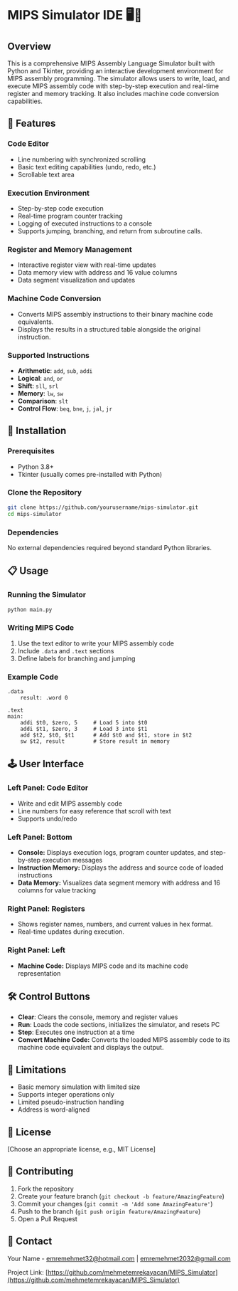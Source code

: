 # MIPS Simulator IDE 🖥️📝

## Overview

This is a comprehensive MIPS Assembly Language Simulator built with Python and Tkinter, providing an interactive development environment for MIPS assembly programming. The simulator allows users to write, load, and execute MIPS assembly code with step-by-step execution and real-time register and memory tracking. It also includes machine code conversion capabilities.

## 🌟 Features

### Code Editor

- Line numbering with synchronized scrolling
- Basic text editing capabilities (undo, redo, etc.)
- Scrollable text area

### Execution Environment

- Step-by-step code execution
- Real-time program counter tracking
- Logging of executed instructions to a console
- Supports jumping, branching, and return from subroutine calls.

### Register and Memory Management

- Interactive register view with real-time updates
- Data memory view with address and 16 value columns
- Data segment visualization and updates

### Machine Code Conversion

- Converts MIPS assembly instructions to their binary machine code equivalents.
- Displays the results in a structured table alongside the original instruction.

### Supported Instructions

- **Arithmetic**: `add`, `sub`, `addi`
- **Logical**: `and`, `or`
- **Shift**: `sll`, `srl`
- **Memory**: `lw`, `sw`
- **Comparison**: `slt`
- **Control Flow**: `beq`, `bne`, `j`, `jal`, `jr`

## 🚀 Installation

### Prerequisites

- Python 3.8+
- Tkinter (usually comes pre-installed with Python)

### Clone the Repository

```bash
git clone https://github.com/yourusername/mips-simulator.git
cd mips-simulator
```

### Dependencies

No external dependencies required beyond standard Python libraries.

## 📋 Usage

### Running the Simulator

```bash
python main.py
```

### Writing MIPS Code

1. Use the text editor to write your MIPS assembly code
2. Include `.data` and `.text` sections
3. Define labels for branching and jumping

### Example Code

```assembly
.data
    result: .word 0

.text
main:
    addi $t0, $zero, 5     # Load 5 into $t0
    addi $t1, $zero, 3     # Load 3 into $t1
    add $t2, $t0, $t1      # Add $t0 and $t1, store in $t2
    sw $t2, result         # Store result in memory
```

## 🕹️ User Interface

### Left Panel: Code Editor

- Write and edit MIPS assembly code
- Line numbers for easy reference that scroll with text
- Supports undo/redo

### Left Panel: Bottom

- **Console:** Displays execution logs, program counter updates, and step-by-step execution messages
- **Instruction Memory:** Displays the address and source code of loaded instructions
- **Data Memory:** Visualizes data segment memory with address and 16 columns for value tracking

### Right Panel: Registers

- Shows register names, numbers, and current values in hex format.
- Real-time updates during execution.

### Right Panel: Left

- **Machine Code:** Displays MIPS code and its machine code representation

## 🛠️ Control Buttons

- **Clear**: Clears the console, memory and register values
- **Run**: Loads the code sections, initializes the simulator, and resets PC
- **Step**: Executes one instruction at a time
- **Convert Machine Code:** Converts the loaded MIPS assembly code to its machine code equivalent and displays the output.

## 🚧 Limitations

- Basic memory simulation with limited size
- Supports integer operations only
- Limited pseudo-instruction handling
- Address is word-aligned

## 📄 License

[Choose an appropriate license, e.g., MIT License]

## 🤝 Contributing

1. Fork the repository
2. Create your feature branch (`git checkout -b feature/AmazingFeature`)
3. Commit your changes (`git commit -m 'Add some AmazingFeature'`)
4. Push to the branch (`git push origin feature/AmazingFeature`)
5. Open a Pull Request

## 📧 Contact

Your Name - emremehmet32@hotmail.com | emremehmet2032@gmail.com

Project Link: [https://github.com/mehmetemrekayacan/MIPS_Simulator](https://github.com/mehmetemrekayacan/MIPS_Simulator)

